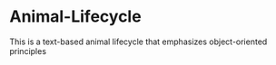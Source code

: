 # Animal-Lifecycle
This is a text-based animal lifecycle that emphasizes object-oriented principles
